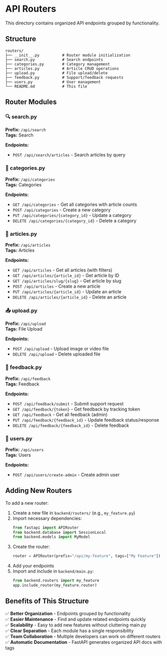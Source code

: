 # API Routers

This directory contains organized API endpoints grouped by functionality.

## Structure

```
routers/
├── __init__.py          # Router module initialization
├── search.py            # Search endpoints
├── categories.py        # Category management
├── articles.py          # Article CRUD operations
├── upload.py            # File upload/delete
├── feedback.py          # Support/feedback requests
├── users.py             # User management
└── README.md            # This file
```

## Router Modules

### 🔍 search.py

**Prefix:** `/api/search`  
**Tags:** Search

**Endpoints:**

- `POST /api/search/articles` - Search articles by query

### 📁 categories.py

**Prefix:** `/api/categories`  
**Tags:** Categories

**Endpoints:**

- `GET /api/categories` - Get all categories with article counts
- `POST /api/categories` - Create a new category
- `PUT /api/categories/{category_id}` - Update a category
- `DELETE /api/categories/{category_id}` - Delete a category

### 📝 articles.py

**Prefix:** `/api/articles`  
**Tags:** Articles

**Endpoints:**

- `GET /api/articles` - Get all articles (with filters)
- `GET /api/articles/{article_id}` - Get article by ID
- `GET /api/articles/slug/{slug}` - Get article by slug
- `POST /api/articles` - Create a new article
- `PUT /api/articles/{article_id}` - Update an article
- `DELETE /api/articles/{article_id}` - Delete an article

### 📤 upload.py

**Prefix:** `/api/upload`  
**Tags:** File Upload

**Endpoints:**

- `POST /api/upload` - Upload image or video file
- `DELETE /api/upload` - Delete uploaded file

### 💬 feedback.py

**Prefix:** `/api/feedback`  
**Tags:** Feedback

**Endpoints:**

- `POST /api/feedback/submit` - Submit support request
- `GET /api/feedback/{token}` - Get feedback by tracking token
- `GET /api/feedback` - Get all feedback (admin)
- `PUT /api/feedback/{feedback_id}` - Update feedback status/response
- `DELETE /api/feedback/{feedback_id}` - Delete feedback

### 👤 users.py

**Prefix:** `/api/users`  
**Tags:** Users

**Endpoints:**

- `POST /api/users/create-admin` - Create admin user

## Adding New Routers

To add a new router:

1. Create a new file in `backend/routers/` (e.g., `my_feature.py`)
2. Import necessary dependencies:
   ```python
   from fastapi import APIRouter
   from backend.database import SessionLocal
   from backend.models import MyModel
   ```
3. Create the router:
   ```python
   router = APIRouter(prefix="/api/my-feature", tags=["My Feature"])
   ```
4. Add your endpoints
5. Import and include in `backend/main.py`:
   ```python
   from backend.routers import my_feature
   app.include_router(my_feature.router)
   ```

## Benefits of This Structure

✅ **Better Organization** - Endpoints grouped by functionality  
✅ **Easier Maintenance** - Find and update related endpoints quickly  
✅ **Scalability** - Easy to add new features without cluttering main.py  
✅ **Clear Separation** - Each module has a single responsibility  
✅ **Team Collaboration** - Multiple developers can work on different routers  
✅ **Automatic Documentation** - FastAPI generates organized API docs with tags
